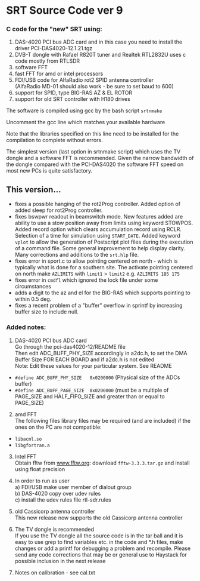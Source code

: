 # SRT Source Code ver 9

### C code for the "new" SRT using:

1) DAS-4020 PCI bus ADC card and in this case you need to install the driver PCI-DAS4020-12.1.21.tgz
2) DVB-T dongle with Rafael R820T tuner and Realtek RTL2832U uses c code mostly from RTLSDR
3) software FFT
4) fast FFT for amd or intel processors
5) FDI/USB code for AlfaRadio rot2 SPID antenna controller  
(AlfaRadio MD-01 should also work - be sure to set baud to 600)
6) support for SPID, type BIG-RAS AZ & EL ROTOR 
7) support for old SRT controller with H180 drives 

The software is compiled using gcc by the bash script `srtnmake`

Uncomment the gcc line which matches your available hardware

Note that the libraries specified on this line need to be installed for the compilation to complete without errors. 

The simplest version (last option in srtnmake script) which uses the TV dongle and a software FFT is recommended. Given the narrow bandwidth of the dongle compared with the PCI-DAS4020 the software FFT speed on most new PCs is quite satisfactory.  

## This version...

- fixes a possible hanging of the rot2Prog controller. Added option of added sleep for rot2Prog controller.
- fixes bswpwr readout in beamswitch mode. New features added are ability to use a stow position away from limits using keyword STOWPOS. Added record option which clears accumulation record using RCLR. Selection of a time for simulation using `START_DATE`. Added keyword `vplot` to allow the generation of Postscript plot files during the execution of a command file. Some general improvement to help display clarity. Many corrections and additions to the `srt.hlp` file.
- fixes error in sport.c to allow pointing centered on north - which is typically what is done for a southern site. The activate pointing centered on north make `AZLIMITS` with `limit1` > `limit2` e.g. `AZLIMITS 185 175`
- fixes error in `cmdfl` which ignored the lock file under some circumstances  
- adds a digit to the az and el for the BIG-RAS which supports pointing to within 0.5 deg.
- fixes a recent problem of a "buffer" overflow in sprintf by increasing buffer size to include null.

[//]: # (Alan Rogers 3 June 2020)

### Added notes:

1)  DAS-4020 PCI bus ADC card  
Go through the pci-das4020-12/README file  
Then edit ADC_BUFF_PHY_SIZE accordingly in a2dc.h, to set the DMA Buffer Size FOR EACH BOARD and if a2dc.h is not edited  
Note:  Edit these values for your particular system.  See README  
- `#define ADC_BUFF_PHY_SIZE   0x0200000` (Physical size of the ADCs buffer)
- `#define ADC_BUFF_PAGE_SIZE  0x0200000` (must be a multiple of PAGE_SIZE and HALF_FIFO_SIZE and greater than or equal to PAGE_SIZE)

2) amd FFT  
The following files library files may be required (and are included) if the ones on the PC are not compatible:  
- `libacml.so`
- `libgfortran.a`

3) Intel FFT  
Obtain fftw from www.fftw.org: download `fftw-3.3.3.tar.gz` and install using float precision

4) In order to run as user  
a) FDI/USB make user member of dialout group  
b) DAS-4020 copy over udev rules  
c) install the udev rules file rtl-sdr.rules   
  
5) old Cassicorp antenna controller  
This new release now supports the old Cassicorp antenna controller
 
6) The TV dongle is recommended  
If you use the TV dongle all the source code is in the tar ball and it is easy to use grep to find variables etc. in the code and \*.h files, make changes or add a printf for debugging a problem and recompile. Please send any code corrections that may be or general use to Haystack for possible inclusion in the next release  

7) Notes on calibration - see cal.txt

